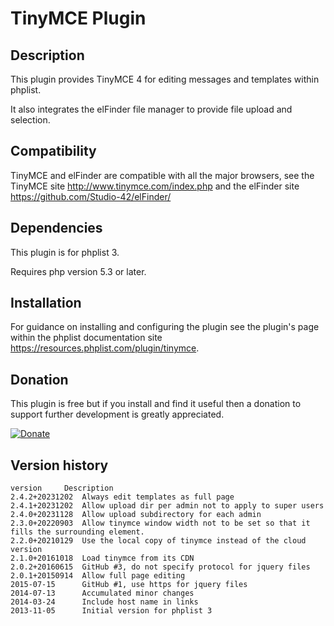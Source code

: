 # TinyMCE Plugin #

## Description ##
This plugin provides TinyMCE 4 for editing messages and templates within phplist.

It also integrates the elFinder file manager to provide file upload and selection.
## Compatibility ###

TinyMCE and elFinder are compatible with all the major browsers, see the TinyMCE site <http://www.tinymce.com/index.php>
and the elFinder site <https://github.com/Studio-42/elFinder/>

## Dependencies ##

This plugin is for phplist 3.

Requires php version 5.3 or later.

## Installation ##

For guidance on installing and configuring the plugin see the plugin's page within the phplist documentation site <https://resources.phplist.com/plugin/tinymce>.

## Donation ##

This plugin is free but if you install and find it useful then a donation to support further development is greatly appreciated.

[![Donate](https://www.paypalobjects.com/en_US/i/btn/btn_donate_LG.gif)](https://www.paypal.com/cgi-bin/webscr?cmd=_s-xclick&hosted_button_id=W5GLX53WDM7T4)

## Version history ##

    version     Description
    2.4.2+20231202  Always edit templates as full page
    2.4.1+20231202  Allow upload dir per admin not to apply to super users
    2.4.0+20231128  Allow upload subdirectory for each admin
    2.3.0+20220903  Allow tinymce window width not to be set so that it fills the surrounding element.
    2.2.0+20210129  Use the local copy of tinymce instead of the cloud version
    2.1.0+20161018  Load tinymce from its CDN
    2.0.2+20160615  GitHub #3, do not specify protocol for jquery files
    2.0.1+20150914  Allow full page editing
    2015-07-15      GitHub #1, use https for jquery files
    2014-07-13      Accumulated minor changes
    2014-03-24      Include host name in links
    2013-11-05      Initial version for phplist 3
